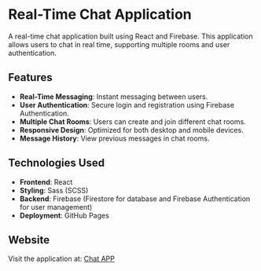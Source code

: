 # Real-Time Chat Application

A real-time chat application built using React and Firebase. This application allows users to chat in real time, supporting multiple rooms and user authentication.
 
## Features

- **Real-Time Messaging**: Instant messaging between users.
- **User Authentication**: Secure login and registration using Firebase Authentication.
- **Multiple Chat Rooms**: Users can create and join different chat rooms.
- **Responsive Design**: Optimized for both desktop and mobile devices.
- **Message History**: View previous messages in chat rooms.

## Technologies Used

- **Frontend**: React
- **Styling**: Sass (SCSS)
- **Backend**: Firebase (Firestore for database and Firebase Authentication for user management)
- **Deployment**: GitHub Pages

## Website
Visit the application at: [Chat APP](https://siddhdoshi1.github.io/Chat-APP/)

